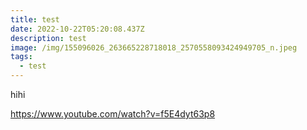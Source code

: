 ```yaml
---
title: test
date: 2022-10-22T05:20:08.437Z
description: test
image: /img/155096026_263665228718018_2570558093424949705_n.jpeg
tags:
  - test
---
```

h﻿ihi

<https://www.youtube.com/watch?v=f5E4dyt63p8>